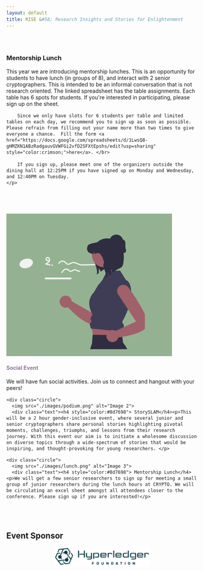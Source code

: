 ```yaml
---
layout: default
title: RISE &#58; Research Insights and Stories for Enlightenment
---
```



<div style="padding-top: 30px;"></div>


<h3>Mentorship Lunch</h3>
<div class="announce">
	<p>
This year we are introducing mentorship lunches. This is an opportunity for students to have lunch (in groups of 8), and interact with 2 senior cryptographers. This is intended to be an informal conversation that is not research oriented. The linked spreadsheet has the table assignments. Each table has 6 spots for students. If you're interested in participating, please sign up on the sheet. </br>
		
		Since we only have slots for 6 students per table and limited tables on each day, we recommend you to sign up as soon as possible. Please refrain from filling out your name more than two times to give everyone a chance.  Fill the form <a href="https://docs.google.com/spreadsheets/d/1LwsQ8-gHMZKN1ABzRadgauvGVWFGi2vfD2SFXtEpshs/edit?usp=sharing" style="color:crimson;">here</a>. </br> 
		
		If you sign up, please meet one of the organizers outside the dining hall at 12:25PM if you have signed up on Monday and Wednesday, and 12:40PM on Tuesday. 
	</p>
</div>	



<div style="padding-top: 60px;"></div>




 <div class="circle-container">
    <div class="circle">
      <img src="./images/lightening-2.png" alt="Image 1">
      <div class="text"><h4 style="color:#8d7698">Social Event</h4><p>We will have fun social activities. Join us to connect and hangout with your peers!</p>
</div>
    </div>

    <div class="circle">
      <img src="./images/podium.png" alt="Image 2">
      <div class="text"><h4 style="color:#8d7698"> StorySLAM</h4><p>This will be a 2 hour gender-inclusive event, where several junior and senior cryptographers share personal stories highlighting pivotal moments, challenges, triumphs, and lessons from their research journey. With this event our aim is to initiate a wholesome discussion on diverse topics through a wide-spectrum of stories that would be inspiring, and thought-provoking for young researchers. </p>
</div>
    </div>

    <div class="circle">
      <img src="./images/lunch.png" alt="Image 3">
      <div class="text"><h4 style="color:#8d7698"> Mentorship Lunch</h4><p>We will get a few senior researchers to sign up for meeting a small group of junior researchers during the lunch hours at CRYPTO. We will be circulating an excel sheet amongst all attendees closer to the conference. Please sign up if you are interested!</p>
</div>
    </div>
  </div>





<div style="padding-top: 40px;"></div>

<h2> Event Sponsor </h2>

<div style="text-align: center;">
  <img src="./images/hyperledgerfoundationLogo.png" style="width: 50%; height: auto;" alt="Hyperledger Fourndation">
</div>

<div style="padding-top: 150px;"></div>






